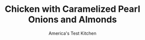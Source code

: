 ---
layout: ../../layouts/MarkdownPostLayout.astro
title: Chicken with Caramelized Pearl Onions and Almonds
author: America's Test Kitchen
pubDate: 2023-03-15
description: "A little brown sugar yields perfectly caramelized onions in a fraction of the time."
image_url: https://res.cloudinary.com/hksqkdlah/image/upload/ar_1:1,c_fill,dpr_2.0,f_auto,fl_lossy.progressive.strip_profile,g_faces:auto,q_auto:low,w_344/8811_sfs-caramelized-almond-and-pearl-onion-chicken-016-276026
tags: ["Main Courses","Chicken","Vegetables","Weeknight"]
calories: 2701
protein: 60
carbohydrates: 16
fats: 
fiber: 3
ingredients: ["4 , bone-in, skin-on split chicken breasts (about 3 pounds), halved crosswise",", Salt and pepper","1 tablespoon, vegetable oil","1 (1-pound) bag, frozen pearl onions, thawed (see note)","2 tablespoons, unsalted butter","1 tablespoon, brown sugar","1 tablespoon, red wine vinegar","1/2 cup, sliced almonds, toasted","2 tablespoons, finely chopped fresh chives"]
serves: 4
time: "30 minutes"
instructions: ["Pat chicken dry with paper towels and season with salt and pepper. Heat oil in large skillet over medium-high heat until just smoking. Cook chicken, skin side down, until well browned, about 5 minutes. Reduce heat to medium, cover, and cook until meat registers 160 degrees, about 15 minutes. Transfer chicken to platter and tent with foil.","Meanwhile, place onions in medium bowl and cover tightly with plastic wrap. Microwave until just tender, about 5 minutes; drain well.","Melt butter in now-empty skillet over medium-high heat. Add onions, brown sugar, vinegar, and any accumulated chicken juices and cook until onions are caramelized, about 5 minutes. Stir in almonds, tossing to combine. Transfer to platter with chicken. Sprinkle with chives. Serve."]
nutrition: ["878 mg Potassium","567 mg Phosphorus","99 mg Calcium","2 mg Iron","114 mg Magnesium","1127 mg Sodium","2 mg Zinc","40 g Fat","27 mg Niacin (B3)","18 g Monounsaturated","7 g Polyunsaturated","9 mg Vitamin C","1 µg Vitamin D","189 mg Cholesterol","11 g Saturated","3 g Fiber","39 µg Folate (food)","7 g Sugars","6 µg Vitamin K","296 g Water","16 g Carbs","39 µg Folate equivalent (total)","60 g Protein","4 mg Vitamin E","1 mg Vitamin B6","117 µg Vitamin A","675 kcal Energy","2 g Sugars, added","2701 calories"]
notes: "To facilitate browning, make sure the onions are thoroughly drained after microwaving in step 2."
---